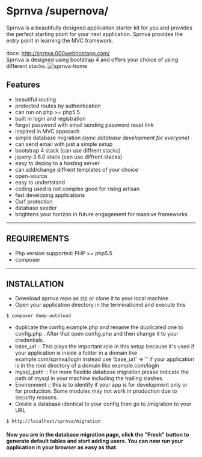 # Sprnva /supernova/
Sprnva is a beautifully designed application starter kit for you and provides the perfect starting point for your next application. Sprnva provides the entry point in learning the MVC framework.
<br><br>
docs: http://sprnva.000webhostapp.com/
<br>
Sprnva is designed using bootstrap 4 and offers your choice of using different stacks.
![sprnva-home](https://user-images.githubusercontent.com/37282871/112921756-ee2ea900-913d-11eb-85e2-1a4d44677ffd.png)

## Features

- beautiful routing
- protected routes by authentication
- can run on php >= php5.5
- built in login and registration
- forgot password with email sending password reset link
- inspired in MVC approach
- simple database migration <i>(sync database development for everyone)</i>
- can send email with just a simple setup
- bootstrap 4 stack (can use diffrent stacks)
- jquery-3.6.0 stack (can use diffrent stacks)
- easy to deploy to a hosting server
- can add/change diffrent templates of your choice
- open-source
- easy to undertstand
- coding used is not complex good for rising artisan
- fast developing applications
- Csrf protection
- database seeder
- brightens your horizon in future engagement for massive frameworks
---
## REQUIREMENTS
- Php version supported: PHP >= php5.5
- composer
---
## INSTALLATION
- Download sprnva repo as zip or clone it to your local machine
- Open your application directory in the terminal/cmd and execute this
```bash
$ composer dump-autoload
```
- duplicate the config.example.php and rename the duplicated one to config.php . After that open config.php and then change it to your credentials.
- base_url :: This plays the important role in this setup because it's used if your application is inside a folder in a domain like example.com/sprnva/login instead use 'base_url' => '' if your application is in the root directory of a domain like example.com/login
- mysql_path :: For more flexible database migration please indicate the path of mysql in your machine including the trailing slashes.
- Environment :: this is to identify if your app is for development only or for production. Some modules may not work in production due to security reasons.
- Create a database identical to your config then go to /migration to your URL
```
$ http://localhost/sprnva/migration
```

#### Now you are in the database migration page, click the "Fresh" button to generate default tables and start adding users. You can now run your application in your browser as easy as that.
